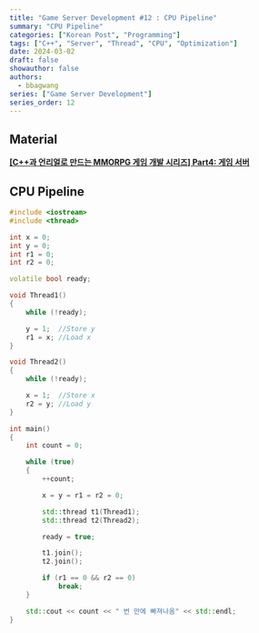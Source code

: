 ```yaml
---
title: "Game Server Development #12 : CPU Pipeline"
summary: "CPU Pipeline"
categories: ["Korean Post", "Programming"]
tags: ["C++", "Server", "Thread", "CPU", "Optimization"]
date: 2024-03-02
draft: false
showauthor: false
authors:
  - bbagwang
series: ["Game Server Development"]
series_order: 12
---
```


## Material
**[[C++과 언리얼로 만드는 MMORPG 게임 개발 시리즈] Part4: 게임 서버](https://inf.run/8Chk)**

## CPU Pipeline




```cpp
#include <iostream>
#include <thread>

int x = 0;
int y = 0;
int r1 = 0;
int r2 = 0;

volatile bool ready;

void Thread1()
{
	while (!ready);

	y = 1;	//Store y
	r1 = x;	//Load x
}

void Thread2()
{
	while (!ready);

	x = 1;	//Store x
	r2 = y;	//Load y
}

int main()
{
	int count = 0;

	while (true)
	{
		++count;

		x = y = r1 = r2 = 0;

		std::thread t1(Thread1);
		std::thread t2(Thread2);

		ready = true;

		t1.join();
		t2.join();

		if (r1 == 0 && r2 == 0)
			break;
	}

	std::cout << count << " 번 만에 빠져나옴" << std::endl;
}
```
